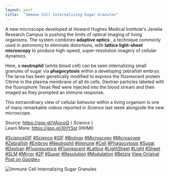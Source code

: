 ```yaml
---
layout: post
title:  "Immune Cell Internalizing Sugar Granules"
---
```


A new microscope developed at Howard Hughes Medical Institute's Janelia Research Campus is pushing the limits of optical imaging of living organisms. The system combines **adaptive optics** , a technique commonly used in astronomy to eliminate distortions, with **lattice light-sheet microscopy** to produce high-speed, super-resolution imagery of cellular dynamics.  
  
Here, a **neutrophil** (white blood cell) can be seen internalizing small granules of sugar via **phagocytosis** within a developing zebrafish embryo. The larva has been genetically modified to express the fluorescent protein Citrine in the plasma membrane of all its cells. Dextran particles labeled with the fluorophore Texas Red were injected into the blood stream and then imaged as they prompted an immune response.  
  
This extraordinary view of cellular behavior within a living organism is one of many remarkable videos reported in _Science_ last week alongside the new microscope.  
  
Source: <https://goo.gl/VAocpQ> ( _Science_ )  
Learn More: <https://goo.gl/XHYSst> (HHMI)  
  
[#ScienceGIF](https://plus.google.com/s/%23ScienceGIF/posts) [#Science](https://plus.google.com/s/%23Science/posts) [#GIF](https://plus.google.com/s/%23GIF/posts) [#Biology](https://plus.google.com/s/%23Biology/posts) [#Microscopy](https://plus.google.com/s/%23Microscopy/posts) [#Microscope](https://plus.google.com/s/%23Microscope/posts) [#Zebrafish](https://plus.google.com/s/%23Zebrafish/posts) [#Embryo](https://plus.google.com/s/%23Embryo/posts) [#Neutrophil](https://plus.google.com/s/%23Neutrophil/posts) [#Immune](https://plus.google.com/s/%23Immune/posts) [#Cell](https://plus.google.com/s/%23Cell/posts) [#Phagocytosis](https://plus.google.com/s/%23Phagocytosis/posts) [#Sugar](https://plus.google.com/s/%23Sugar/posts) [#Dextran](https://plus.google.com/s/%23Dextran/posts) [#Fluorescence](https://plus.google.com/s/%23Fluorescence/posts) [#Fluorescent](https://plus.google.com/s/%23Fluorescent/posts) [#Lattice](https://plus.google.com/s/%23Lattice/posts) [#LightSheet](https://plus.google.com/s/%23LightSheet/posts) [#Light](https://plus.google.com/s/%23Light/posts) [#Sheet](https://plus.google.com/s/%23Sheet/posts) [#SLM](https://plus.google.com/s/%23SLM/posts) [#Mirror](https://plus.google.com/s/%23Mirror/posts) [#2P](https://plus.google.com/s/%232P/posts) [#Super](https://plus.google.com/s/%23Super/posts) [#Resolution](https://plus.google.com/s/%23Resolution/posts) [#Modulation](https://plus.google.com/s/%23Modulation/posts) [#Betzig](https://plus.google.com/s/%23Betzig/posts)
[View Original Post on Google+](https://plus.google.com/+ColinSullender/posts/jFcyAvQkrwA)

![Immune Cell Internalizing Sugar Granules](https://i.imgur.com/qaJ5mhD.gif)
